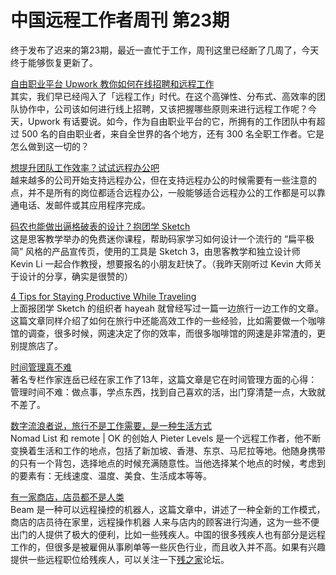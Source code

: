# 中国远程工作者周刊 第23期

终于发布了迟来的第23期，最近一直忙于工作，周刊这里已经断了几周了，今天终于能够恢复更新了。

[自由职业平台 Upwork 教你如何在线招聘和远程工作][a1]  
其实，我们早已经闯入了「远程工作」时代。在这个高弹性、分布式、高效率的团队协作中，公司该如何进行线上招聘，又该把握哪些原则来进行远程工作呢？今天，Upwork 有话要说。如今，作为自由职业平台的它，所拥有的工作团队中有超过 500 名的自由职业者，来自全世界的各个地方，还有 300 名全职工作者。它是怎么做到这一切的？

[想提升团队工作效率？试试远程办公吧][a2]  
越来越多的公司开始支持远程办公，但在支持远程办公的时候需要有一些注意的点，并不是所有的岗位都适合远程办公，一般能够适合远程办公的工作都是可以靠通电话、发邮件或其应用程序完成。

[码农也能做出逼格破表的设计？抱团学 Sketch][a3]  
这是思客教学举办的免费迷你课程，帮助码家学习如何设计一个流行的 “扁平极简” 风格的产品宣传页，使用的工具是 Sketch 3，由思客教学和独立设计师 Kevin Li 一起合作教授，想要报名的小朋友赶快了。（我昨天刚听过 Kevin 大师关于设计的分享，确实是很赞的）

[4 Tips for Staying Productive While Traveling][a4]  
上面报团学 Sketch 的组织者 hayeah 就曾经写过一篇一边旅行一边工作的文章。这篇文章同样介绍了如何在旅行中还能高效工作的一些经验，比如需要做一个咖啡馆的调查，很多时候，网速决定了你的效率，而很多咖啡馆的网速是非常渣的，更别提旅店了。

[时间管理真不难][a5]  
著名专栏作家连岳已经在家工作了13年，这篇文章是它在时间管理方面的心得：管理时间不难：做点事，学点东西，找到自己喜欢的活，出门穿清楚一点，大致就不差了。

[数字流浪者说，旅行不是工作需要，是一种生活方式][a6]  
Nomad List 和 remote | OK 的创始人 Pieter Levels 是一个远程工作者，他不断变换着生活和工作的地点，包括了新加坡、香港、东京、马尼拉等地。他随身携带的只有一个背包，选择地点的时候充满随意性。当他选择某个地点的时候，考虑到的要素有：无线速度、温度、美食、生活成本等等。

[有一家商店，店员都不是人类][a7]  
Beam 是一种可以远程操控的机器人，这篇文章中，讲述了一种全新的工作模式，商店的店员待在家里，远程操作机器 人来与店内的顾客进行沟通，这为一些不便出门的人提供了极大的便利，比如一些残疾人。中国的很多残疾人也有部分是远程工作的，但很多是被雇佣从事刷单等一些灰色行业，而且收入并不高。如果有兴趣提供一些远程职位给残疾人，可以关注一下[残之家](http://www.yiaini.com/forum.php)论坛。

[a1]: http://tech2ipo.com/99198
[a2]: http://www.lieyunwang.com/archives/87611
[a3]: http://yizaoyiwan.com/discussion/428/
[a4]: http://tech.co/4-tips-staying-productive-traveling-2015-05
[a5]: http://dwz.cn/RzR2n
[a6]: http://www.ifanr.com/532462
[a7]: http://www.leiphone.com/news/201505/cf75BNId3jIs6ze5.html
